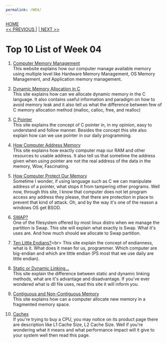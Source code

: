 ```yaml
---
permalink: /W04/
---
```

[HOME](../)<br>
[<< PREVIOUS |](../W03/)
[| NEXT >>](../W05/)<br>

# Top 10 List of Week 04

1. [Computer Memory Management](https://www.techopedia.com/definition/4768/memory-management-unit-mmu)<br>
This website explains how our computer manage available memory using multiple level like Hardware Memory Management, OS Memory Management, and Application memory management.

2. [Dynamic Memory Allocation in C](https://www.programiz.com/c-programming/c-dynamic-memory-allocation)<br>
This site explains how can we allocate dynamic memory in the C language. It also contains useful information and paradigm on how to avoid memory leak and it also tell us what the difference between few of C memory allocation method (malloc, calloc, free, and realloc)

3. [C Pointer](https://www.programiz.com/c-programming/c-pointers)<br>
This site explains the concept of C pointer in, in my opinion, easy to understand and follow manner. Besides the concept this site also explain how can we use pointer in our daily programming.

4. [How Computer Address Memory](https://www.geeksforgeeks.org/logical-and-physical-address-in-operating-system/)<br>
This site explains how exactly computer map our RAM and other resources to usable address. It also tell us that sometime the address given when using pointer are not the real address of the data in the memory, Wow, Fascinating.

5. [How Computer Protect Our Memory](https://www.wikiwand.com/en/Memory_protection)<br>
Sometime I wonder, if using language such as C we can manipulate address of a pointer, what stops it from tampering other programs. Well now, through this site, I know that computer does not let program access any address they please, that there are protection in place to prevent that kind of attack. Oh, and by the way it's one of the reason a windows OS get BSOD.

6. [SWAP?](https://www.javatpoint.com/swapping-in-operating-system)<br>
One of the filesystem offered by most linux distro when we manage the partition is Swap. This site will explain what exactly is Swap. What it's uses are. And how much should we allocate to Swap partition.

7. [Ten Little Endians?](https://www.section.io/engineering-education/what-is-little-endian-and-big-endian/#:~:text=This%20is%20called%20endianness%20and,before%20the%20less%20significant%20bytes.)<br>
This site explain the concept of endianness, what is it. What does it mean for us, programmer. Which computer are big-endian and which are little endian (PS most that we use daily are little endian).

8. [Static or Dynamic Linking...](https://www.geeksforgeeks.org/static-and-dynamic-linking-in-operating-systems/)<br>
This site explain the difference between static and dynamic linking methods, what are it's advantage and disadvantage. If you've ever wondered what is dll file uses, read this site it will inform you.

9. [Contiguous and Non-Contiguous Memory](https://www.studytonight.com/operating-system/difference-between-contiguous-and-noncontiguous-memory-allocation)<br>
This site explains how can a computer allocate new memory in a fragmented memory space.

10. [Caches](https://www.extremetech.com/extreme/188776-how-l1-and-l2-cpu-caches-work-and-why-theyre-an-essential-part-of-modern-chips)<br>
If you're trying to buy a CPU, you may notice on its product page there are description like L1 Cache Size, L2 Cache Size. Well if you're wondering what it means and what performance impact will it give to your system well then read this page.
